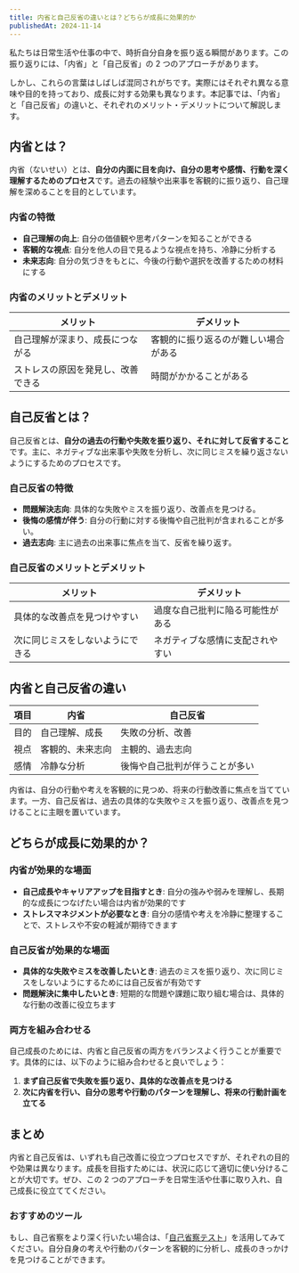```yaml
---
title: 内省と自己反省の違いとは？どちらが成長に効果的か
publishedAt: 2024-11-14
---
```


私たちは日常生活や仕事の中で、時折自分自身を振り返る瞬間があります。この振り返りには、「内省」と「自己反省」の 2 つのアプローチがあります。

しかし、これらの言葉はしばしば混同されがちです。実際にはそれぞれ異なる意味や目的を持っており、成長に対する効果も異なります。本記事では、「内省」と「自己反省」の違いと、それぞれのメリット・デメリットについて解説します。

## 内省とは？

内省（ないせい）とは、**自分の内面に目を向け、自分の思考や感情、行動を深く理解するためのプロセス**です。過去の経験や出来事を客観的に振り返り、自己理解を深めることを目的としています。

### 内省の特徴

- **自己理解の向上**: 自分の価値観や思考パターンを知ることができる
- **客観的な視点**: 自分を他人の目で見るような視点を持ち、冷静に分析する
- **未来志向**: 自分の気づきをもとに、今後の行動や選択を改善するための材料にする

### 内省のメリットとデメリット

| メリット                           | デメリット                           |
| ---------------------------------- | ------------------------------------ |
| 自己理解が深まり、成長につながる   | 客観的に振り返るのが難しい場合がある |
| ストレスの原因を発見し、改善できる | 時間がかかることがある               |

## 自己反省とは？

自己反省とは、**自分の過去の行動や失敗を振り返り、それに対して反省すること**です。主に、ネガティブな出来事や失敗を分析し、次に同じミスを繰り返さないようにするためのプロセスです。

### 自己反省の特徴

- **問題解決志向**: 具体的な失敗やミスを振り返り、改善点を見つける。
- **後悔の感情が伴う**: 自分の行動に対する後悔や自己批判が含まれることが多い。
- **過去志向**: 主に過去の出来事に焦点を当て、反省を繰り返す。

### 自己反省のメリットとデメリット

| メリット                         | デメリット                       |
| -------------------------------- | -------------------------------- |
| 具体的な改善点を見つけやすい     | 過度な自己批判に陥る可能性がある |
| 次に同じミスをしないようにできる | ネガティブな感情に支配されやすい |

## 内省と自己反省の違い

| 項目 | 内省             | 自己反省                       |
| ---- | ---------------- | ------------------------------ |
| 目的 | 自己理解、成長   | 失敗の分析、改善               |
| 視点 | 客観的、未来志向 | 主観的、過去志向               |
| 感情 | 冷静な分析       | 後悔や自己批判が伴うことが多い |

内省は、自分の行動や考えを客観的に見つめ、将来の行動改善に焦点を当てています。一方、自己反省は、過去の具体的な失敗やミスを振り返り、改善点を見つけることに主眼を置いています。

## どちらが成長に効果的か？

### 内省が効果的な場面

- **自己成長やキャリアアップを目指すとき**: 自分の強みや弱みを理解し、長期的な成長につなげたい場合は内省が効果的です
- **ストレスマネジメントが必要なとき**: 自分の感情や考えを冷静に整理することで、ストレスや不安の軽減が期待できます

### 自己反省が効果的な場面

- **具体的な失敗やミスを改善したいとき**: 過去のミスを振り返り、次に同じミスをしないようにするためには自己反省が有効です
- **問題解決に集中したいとき**: 短期的な問題や課題に取り組む場合は、具体的な行動の改善に役立ちます

### 両方を組み合わせる

自己成長のためには、内省と自己反省の両方をバランスよく行うことが重要です。具体的には、以下のように組み合わせると良いでしょう：

1. **まず自己反省で失敗を振り返り、具体的な改善点を見つける**
2. **次に内省を行い、自分の思考や行動のパターンを理解し、将来の行動計画を立てる**

## まとめ

内省と自己反省は、いずれも自己改善に役立つプロセスですが、それぞれの目的や効果は異なります。成長を目指すためには、状況に応じて適切に使い分けることが大切です。ぜひ、この 2 つのアプローチを日常生活や仕事に取り入れ、自己成長に役立ててください。

### おすすめのツール

もし、自己省察をより深く行いたい場合は、「[自己省察テスト](/)」を活用してみてください。自分自身の考えや行動のパターンを客観的に分析し、成長のきっかけを見つけることができます。
